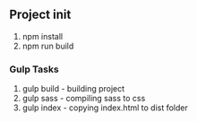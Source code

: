 ## Project init
1. npm install
2. npm run build

### Gulp Tasks
1. gulp build - building project
2. gulp sass - compiling sass to css
3. gulp index - copying index.html to dist folder
